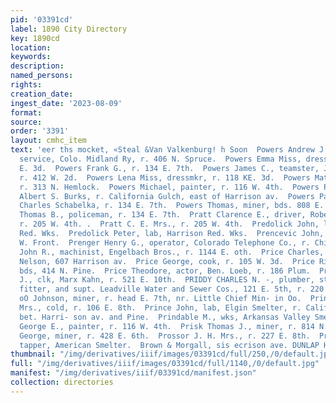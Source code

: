 ```yaml
---
pid: '03391cd'
label: 1890 City Directory
key: 1890cd
location: 
keywords: 
description: 
named_persons: 
rights: 
creation_date: 
ingest_date: '2023-08-09'
format: 
source: 
order: '3391'
layout: cmhc_item
text: 'eer ths mocket, «Steal &Van Valkenburg! h Soon  Powers Andrew J., supt, water
  service, Colo. Midland Ry, r. 406 N. Spruce.  Powers Emma Miss, dressmkr, r. 118
  E. 3d.  Powers Frank G., r. 134 E. 7th.  Powers James C., teamster, J. W. Ten Eyck,
  r. 412 W. 2d.  Powers Lena Miss, dressmkr, r. 118 KE. 3d.  Powers Matthew, teamster,
  r. 313 N. Hemlock.  Powers Michael, painter, r. 116 W. 4th.  Powers Patrick, teamster,
  Albert S. Burks, r. California Gulch, east of Harrison av.  Powers Patrick M., clk,
  Charles Schabelka, r. 134 E. 7th.  Powers Thomas, miner, bds. 808 E. 6th.  Powers
  Thomas B., policeman, r. 134 E. 7th.  Pratt Clarence E., driver, Robert Hahnewald,
  r. 205 W. 4th. .  Pratt C. E. Mrs., r. 205 W. 4th.  Predolick John, lab, Harrison
  Red. Wks.  Predolick Peter, lab, Harrison Red. Wks.  Prencevic John, lab, r. 227
  W. Front.  Prenger Henry G., operator, Colorado Telephone Co., r. Chi- cago Blk.  Preston
  John R., machinist, Engelbach Bros., r. 1144 E. oth.  Price Charles, asst, James
  Nelson, 607 Harrison av.  Price George, cook, r. 105 W. 3d.  Price Richard, miner,
  bds, 414 N. Pine.  Price Theodore, actor, Ben. Loeb, r. 186 Plum.  Prichard Owen
  J., clk, Marx Kahn, r. 521 E. 10th.  PRIDDY CHARLES N. -, plumber, steam and gas
  fitter, and supt. Leadville Water and Sewer Cos., 121 E. 5th, r. 220 W. 8th.  Prd
  oO Johnson, miner, r. head E. 7th, nr. Little Chief Min- in Oo.  Prince” Henrietta
  Mrs., cold, r. 106 E. 8th.  Prince John, lab, Elgin Smelter, r. California Gulch,
  bet. Harri- son av. and Pine.  Prindable M., wks, Arkansas Valley Smelter.  Prindle
  George E., painter, r. 116 W. 4th.  Prisk Thomas J., miner, r. 814 N. Alder.  Pritchard
  George, miner, r. 428 E. 6th.  Prossor J. H. Mrs., r. 227 E. 8th.  Prouty Louis,
  tapper, American Smelter.  Brown & Morgall, sis ecrison ave. DUNLAP HATS    '
thumbnail: "/img/derivatives/iiif/images/03391cd/full/250,/0/default.jpg"
full: "/img/derivatives/iiif/images/03391cd/full/1140,/0/default.jpg"
manifest: "/img/derivatives/iiif/03391cd/manifest.json"
collection: directories
---
```

